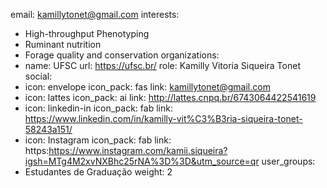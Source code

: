 email: kamillytonet@gmail.com
interests:
- High-throughput Phenotyping
- Ruminant nutrition
- Forage quality and conservation
organizations:
- name: UFSC
  url: https://ufsc.br/
role: Kamilly Vitoria Siqueira Tonet
social:
- icon: envelope
  icon_pack: fas
  link: kamillytonet@gmail.com
- icon: lattes
  icon_pack: ai
  link: http://lattes.cnpq.br/6743064422541619
- icon: linkedin-in
  icon_pack: fab
  link: https://www.linkedin.com/in/kamilly-vit%C3%B3ria-siqueira-tonet-58243a151/
- icon: Instagram
  icon_pack: fab
  link: https:https://www.instagram.com/kamii.siqueira?igsh=MTg4M2xvNXBhc25rNA%3D%3D&utm_source=qr
user_groups:
- Estudantes de Graduação
weight: 2
